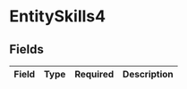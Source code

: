 # EntitySkills4


## Fields

| Field       | Type        | Required    | Description |
| ----------- | ----------- | ----------- | ----------- |